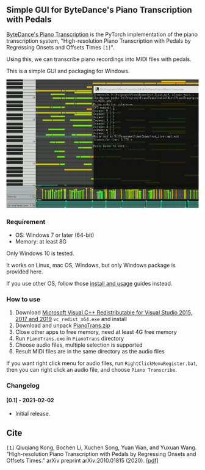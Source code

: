 ## Simple GUI for ByteDance's Piano Transcription with Pedals

[ByteDance's Piano Transcription][1] is the PyTorch implementation of the
piano transcription system, "High-resolution Piano Transcription with Pedals
by Regressing Onsets and Offsets Times `[1]`".

Using this, we can transcribe piano recordings into MIDI files with pedals.

This is a simple GUI and packaging for Windows.

![screenshot](screenshot.png)

### Requirement

* OS: Windows 7 or later (64-bit)
* Memory: at least 8G

Only Windows 10 is tested.

It works on Linux, mac OS, Windows, but only Windows package is provided
here.

If you use other OS, follow those [install and usage][2] guides instead.

### How to use

1. Download [Microsoft Visual C++ Redistributable for Visual Studio 2015, 2017 and 2019][3] `vc_redist_x64.exe` and install
2. Download and unpack [PianoTrans.zip][4]
3. Close other apps to free memory, need at least 4G free memory
4. Run `PianoTrans.exe` in `PianoTrans` directory
5. Choose audio files, multiple selection is supported
6. Result MIDI files are in the same directory as the audio files

If you want right click menu for audio files, run `RightClickMenuRegister.bat`,
then you can right click an audio file, and choose `Piano Transcribe`.

[1]: https://github.com/bytedance/piano_transcription
[2]: https://github.com/qiuqiangkong/piano_transcription_inference
[3]: https://support.microsoft.com/en-us/help/2977003/the-latest-supported-visual-c-downloads
[4]: https://github.com/azuwis/PianoTrans/releases/download/v0.1/PianoTrans-v0.1.zip

### Changelog

#### [0.1] - 2021-02-02

* Initial release.

## Cite
`[1]` Qiuqiang Kong, Bochen Li, Xuchen Song, Yuan Wan, and Yuxuan Wang. "High-resolution Piano Transcription with Pedals by Regressing Onsets and Offsets Times." arXiv preprint arXiv:2010.01815 (2020). [[pdf]](https://arxiv.org/pdf/2010.01815.pdf)
